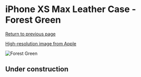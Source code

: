 # iPhone XS Max Leather Case - Forest Green

[Return to previous page](/iphone_x)

[High-resolution image from Apple](https://store.storeimages.cdn-apple.com/8756/as-images.apple.com/is/MTEV2?wid=4500&hei=4500&fmt=png)

<div style="width: 512px"><img src="/almost_uncompressed/MTEV2.webp" alt="Forest Green"></div>

## Under construction
